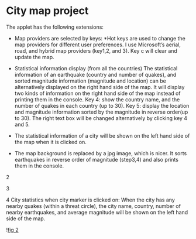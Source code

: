 
# City map project 


The applet has the following extensions:



* Map providers are selected by keys:
  *Hot keys are used to change the map providers for different user preferences. I use Microsoft’s aerial, road, and hybrid map providers (key1,2, and 3). Key c will clear and update the map.

* Statistical information display (from all the countries)
The statistical information of an earthquake (country and number of quakes), and sorted magnitude information (magnitude and location) can be alternatively displayed on the right hand side of the map. It will display two kinds of information on the right hand side of the map instead of printing them in the console. Key 4: show the country name, and the number of quakes in each country (up to 30). Key 5: display the location and magnitude information sorted by the magnitude in reverse order(up to 30). The right text box will be changed alternatively by clicking key 4 and 5.
* The statistical information of a city will be shown on the left hand side of the map when it is clicked on. 

* The map background is replaced by a jpg image, which is nicer. It sorts earthquakes in reverse order of magnitude (step3,4) and also prints them in the console.

2 

3 

4 City statistics when city marker is clicked on:
When the city has any nearby quakes (within a threat circle), the city name, country, number of nearby earthquakes, and average magnitude will be shown on the left hand side of the map. 


\![fig 2](images/4.png)



